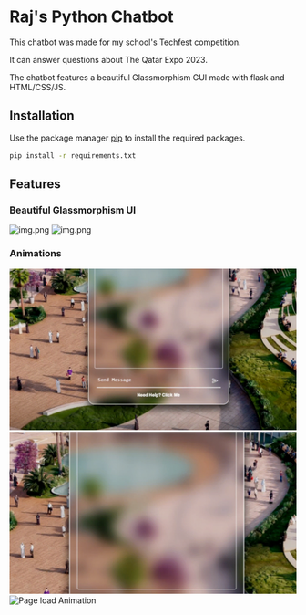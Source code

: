 # Raj's Python Chatbot

This chatbot was made for my school's Techfest competition. 

It can answer questions about The Qatar Expo 2023.

The chatbot features a beautiful Glassmorphism GUI made with flask and HTML/CSS/JS.


## Installation

Use the package manager [pip](https://pip.pypa.io/en/stable/) to install the required packages.

```bash
pip install -r requirements.txt
```

## Features

### Beautiful Glassmorphism UI

![img.png](media/homepage.png)
![img.png](media/helppage.png)

### Animations

![Send Message input Animation](media/send-msg-animation.gif)
![Message Bubble Animation](media/message-bubble-animation.gif)
![Page load Animation](media/page-load-animation.gif)
